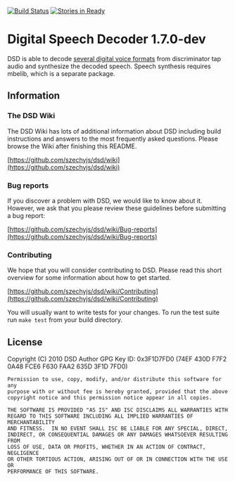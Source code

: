 [![Build Status](https://travis-ci.org/szechyjs/dsd.png?branch=master)](https://travis-ci.org/szechyjs/dsd)
[![Stories in Ready](https://badge.waffle.io/szechyjs/dsd.png?label=ready&title=Ready)](https://waffle.io/szechyjs/dsd)
# Digital Speech Decoder 1.7.0-dev
DSD is able to decode [several digital voice formats](https://github.com/szechyjs/dsd/wiki/Supported-formats) from discriminator
tap audio and synthesize  the decoded speech.  Speech
synthesis requires mbelib, which is a separate package.


## Information

### The DSD Wiki
The DSD Wiki has lots of additional information about DSD including build instructions and answers to the most frequently asked questions. Please browse the Wiki after finishing this README.

[https://github.com/szechyjs/dsd/wiki](https://github.com/szechyjs/dsd/wiki)

### Bug reports
If you discover a problem with DSD, we would like to know about it. However, we ask that you please review these guidelines before submitting a bug report:

[https://github.com/szechyjs/dsd/wiki/Bug-reports](https://github.com/szechyjs/dsd/wiki/Bug-reports)

### Contributing
We hope that you will consider contributing to DSD. Please read this short overview for some information about how to get started.

[https://github.com/szechyjs/dsd/wiki/Contributing](https://github.com/szechyjs/dsd/wiki/Contributing)

You will usually want to write tests for your changes. To run the test suite run `make test` from your build directory.

## License
Copyright (C) 2010 DSD Author
GPG Key ID: 0x3F1D7FD0 (74EF 430D F7F2 0A48 FCE6  F630 FAA2 635D 3F1D 7FD0)

    Permission to use, copy, modify, and/or distribute this software for any
    purpose with or without fee is hereby granted, provided that the above
    copyright notice and this permission notice appear in all copies.

    THE SOFTWARE IS PROVIDED "AS IS" AND ISC DISCLAIMS ALL WARRANTIES WITH
    REGARD TO THIS SOFTWARE INCLUDING ALL IMPLIED WARRANTIES OF MERCHANTABILITY
    AND FITNESS.  IN NO EVENT SHALL ISC BE LIABLE FOR ANY SPECIAL, DIRECT,
    INDIRECT, OR CONSEQUENTIAL DAMAGES OR ANY DAMAGES WHATSOEVER RESULTING FROM
    LOSS OF USE, DATA OR PROFITS, WHETHER IN AN ACTION OF CONTRACT, NEGLIGENCE
    OR OTHER TORTIOUS ACTION, ARISING OUT OF OR IN CONNECTION WITH THE USE OR
    PERFORMANCE OF THIS SOFTWARE.
